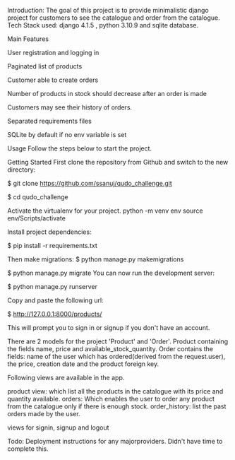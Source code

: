 Introduction: 
The goal of this project is to provide minimalistic django project for customers to see the catalogue and order from the catalogue.
Tech Stack used: 
django 4.1.5 ,
python 3.10.9 
and sqlite database.

Main Features

User registration and logging in 

Paginated list of products

Customer able to create orders

Number of products in stock should decrease after an order is made

Customers may see their history of orders.

Separated requirements files

SQLite by default if no env variable is set

Usage
Follow the steps below to start the project.


Getting Started
First clone the repository from Github and switch to the new directory:

$ git clone https://github.com/ssanuj/qudo_challenge.git

$ cd qudo_challenge

Activate the virtualenv for your project.
python -m venv env
source env/Scripts/activate

Install project dependencies:

$ pip install -r requirements.txt

Then make migrations:
$ python manage.py makemigrations

$ python manage.py migrate
You can now run the development server:

$ python manage.py runserver

Copy and paste the following url:

$  http://127.0.0.1:8000/products/

This will prompt you to sign in or signup if you don't have an account.


There are 2 models for the project 'Product' and 'Order'. Product containing the fields name, price and available_stock_quantity.
Order contains the fields: name of the user which has ordered(derived from the request.user), the price, creation date and the product foreign key.

Following views are available in the app.

product view: which list all the products in the catalogue with its price and quantity available.
orders: Which enables the user to order any product from the catalogue only if there is enough stock.
order_history: list the past orders made by the user.

views for signin, signup and logout

Todo: Deployment instructions for any majorproviders. Didn't have time to complete this. 

